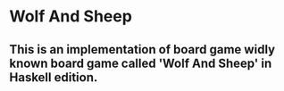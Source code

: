 # Wolf And Sheep
## This is an implementation of board game widly known board game called 'Wolf And Sheep' in Haskell edition.